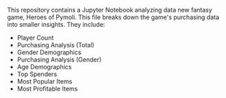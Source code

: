 This repository contains a Jupyter Notebook analyzing data new fantasy game, Heroes of Pymoli.
This file breaks down the game's purchasing data into smaller insights.
They include:
  * Player Count
  * Purchasing Analysis (Total)
  * Gender Demographics
  * Purchasing Analysis (Gender)
  * Age Demographics
  * Top Spenders
  * Most Popular Items
  * Most Profitable Items
